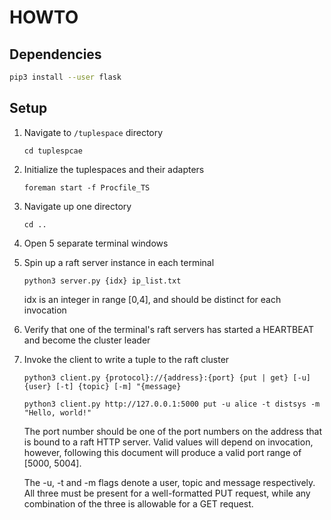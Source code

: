 # HOWTO

## Dependencies

``` sh
pip3 install --user flask
```

## Setup

1. Navigate to `/tuplespace` directory

    `cd tuplespcae`

2. Initialize the tuplespaces and their adapters

   `foreman start -f Procfile_TS`

3. Navigate up one directory

    `cd ..`

4. Open 5 separate terminal windows

5. Spin up a raft server instance in each terminal

   `python3 server.py {idx} ip_list.txt`

   idx is an integer in range [0,4], and should be distinct for each
   invocation

6. Verify that one of the terminal's raft servers has started a
   HEARTBEAT and become the cluster leader

7. Invoke the client to write a tuple to the raft cluster

    `python3 client.py {protocol}://{address}:{port} {put | get} [-u]
    {user} [-t] {topic} [-m] "{message}`

    `python3 client.py http://127.0.0.1:5000 put -u alice -t
    distsys -m "Hello, world!"`

    The port number should be one of the port numbers on the address
    that is bound to a raft HTTP server. Valid values will depend on
    invocation, however, following this document will produce a valid
    port range of [5000, 5004].

    The -u, -t and -m flags denote a user, topic and message
    respectively. All three must be present for a well-formatted PUT
    request, while any combination of the three is allowable for a GET
    request.
